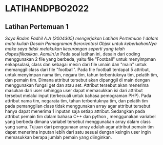 # LATIHANDPBO2022
## Latihan Pertemuan 1
*Saya Raden Fadhil A.A (2004305) mengerjakan Latihan Pertemuan 1 dalam mata kuliah Desain Pemograman Berorientasi Objek untuk keberkahanNya maka saya tidak melakukan kecurangan seperti yang telah dispesifikasikan. Aamiin.*\n
Pada soal latihan ini, desain dari coding menggunakan 2 file yang berbeda, yaitu file "Football" untuk menyimpman enkapsulasi, class dan sebagai mesin dari file umain dan "main" untuk memanggil class dari file "football". Pada file football terdapat 5 attribut, untuk menyimpan nama tim, negara tim, tahun terbentuknya tim, pelatih tim, dan pemain tim. Dimana attribut tersebut akan dipanggil di main dengan menggunakan fungsi get dan atau set. Attribut tersebut akan menerima masukan dari user sehingga user dapat memasukkan isi dari attribut tersebut melalui input (terkecuali untuk bahasa pemograman PHP). Pada attribut nama tim, negarata tim, tahun terbentuknya tim, dan pelatih tim pada pemanggilan class tidak menggunakan array agar attribut tersebut hanya dapat menerima 1 inputan saja setiap attribut. Sedangkan pada attribut pemain tim dalam bahasa C++ dan python , menggunakan variabel yang berbeda dimana variabel tersebut menggunakan array dalam class yang sama. Tujuan dari penggunaan array adalah agar attribut pemain tim dapat menerima inputan lebih dari satu sesuai dengan keingin user ingin memasukkan berapa jumlah pemain yang diinginkan. 
